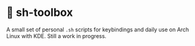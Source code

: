 # 🧰 sh-toolbox
A small set of personal `.sh` scripts for keybindings and daily use on Arch Linux with KDE.
Still a work in progress.
